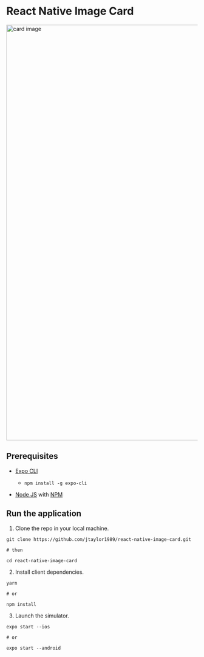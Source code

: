 # React Native Image Card

<img width="1094" alt="card image" src="https://user-images.githubusercontent.com/26605247/54187250-05da5c80-44a5-11e9-8ddf-34b7ee9fe7d1.png">

## Prerequisites

* [Expo CLI](https://docs.expo.io/versions/latest/workflow/expo-cli/)
  * `npm install -g expo-cli`

* [Node JS](https://nodejs.org/en/download/) with [NPM](https://docs.npmjs.com/downloading-and-installing-node-js-and-npm)

## Run the application

1. Clone the repo in your local machine.
```
git clone https://github.com/jtaylor1989/react-native-image-card.git

# then

cd react-native-image-card
```
2. Install client dependencies.
```
yarn

# or

npm install
```

3. Launch the simulator.
```
expo start --ios

# or

expo start --android
```

